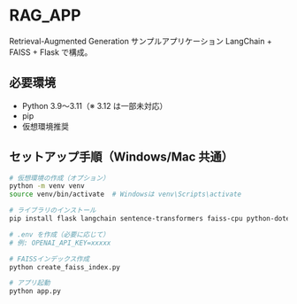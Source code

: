 # RAG_APP

Retrieval-Augmented Generation サンプルアプリケーション
LangChain + FAISS + Flask で構成。

## 必要環境

- Python 3.9〜3.11（※ 3.12 は一部未対応）
- pip
- 仮想環境推奨

## セットアップ手順（Windows/Mac 共通）

```bash
# 仮想環境の作成（オプション）
python -m venv venv
source venv/bin/activate  # Windowsは venv\Scripts\activate

# ライブラリのインストール
pip install flask langchain sentence-transformers faiss-cpu python-dotenv

# .env を作成（必要に応じて）
# 例: OPENAI_API_KEY=xxxxx

# FAISSインデックス作成
python create_faiss_index.py

# アプリ起動
python app.py
```
